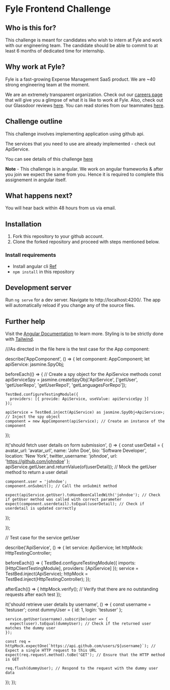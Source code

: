 # Fyle Frontend Challenge

## Who is this for?

This challenge is meant for candidates who wish to intern at Fyle and work with our engineering team. The candidate should be able to commit to at least 6 months of dedicated time for internship.

## Why work at Fyle?

Fyle is a fast-growing Expense Management SaaS product. We are ~40 strong engineering team at the moment. 

We are an extremely transparent organization. Check out our [careers page](https://careers.fylehq.com) that will give you a glimpse of what it is like to work at Fyle. Also, check out our Glassdoor reviews [here](https://www.glassdoor.co.in/Reviews/Fyle-Reviews-E1723235.htm). You can read stories from our teammates [here](https://stories.fylehq.com).

## Challenge outline

This challenge involves implementing application using github api. 

The services that you need to use are already implemented - check out ApiService.

You can see details of this challenge [here](https://fyleuniverse.notion.site/fyleuniverse/Fyle-Frontend-development-challenge-cb5085e5e0864e769e7b98c694400aaa)

__Note__ - This challenge is in angular. We work on angular frameworks & after you join we expect the same from you. Hence it is required to complete this assignement in angular itself.

## What happens next?

You will hear back within 48 hours from us via email.

## Installation

1. Fork this repository to your github account.
2. Clone the forked repository and proceed with steps mentioned below.

### Install requirements
* Install angular cli [Ref](https://angular.io/cli)
* `npm install` in this repository 

## Development server

Run `ng serve` for a dev server. Navigate to http://localhost:4200/. The app will automatically reload if you change any of the source files.

## Further help

Visit the [Angular Documentation](https://angular.io/guide/styleguide) to learn more.
Styling is to be strictly done with [Tailwind](https://tailwindcss.com/docs/installation).




///As directed in the file here is the test case for the App component:


describe('AppComponent', () => {
  let component: AppComponent;
  let apiService: jasmine.SpyObj<ApiService>;

  beforeEach(() => {
    // Create a spy object for the ApiService methods
    const apiServiceSpy = jasmine.createSpyObj('ApiService', ['getUser', 'getUserRepo', 'getUserRepo1', 'getLanguagesForRepo']);

    TestBed.configureTestingModule({
      providers: [{ provide: ApiService, useValue: apiServiceSpy }]
    });

    apiService = TestBed.inject(ApiService) as jasmine.SpyObj<ApiService>; // Inject the spy object
    component = new AppComponent(apiService); // Create an instance of the component
  });

  it('should fetch user details on form submission', () => {
    const userDetail = { avatar_url: 'avatar_url', name: 'John Doe', bio: 'Software Developer', location: 'New York', twitter_username: 'johndoe', url: 'https://github.com/johndoe' };
    apiService.getUser.and.returnValue(of(userDetail)); // Mock the getUser method to return a user detail

    component.user = 'johndoe';
    component.onSubmit(); // Call the onSubmit method

    expect(apiService.getUser).toHaveBeenCalledWith('johndoe'); // Check if getUser method was called with correct parameter
    expect(component.userdetail).toEqual(userDetail); // Check if userdetail is updated correctly
  });

  
});


// Test case for the service getUser 


describe('ApiService', () => {
  let service: ApiService;
  let httpMock: HttpTestingController;

  beforeEach(() => {
    TestBed.configureTestingModule({
      imports: [HttpClientTestingModule],
      providers: [ApiService]
    });
    service = TestBed.inject(ApiService);
    httpMock = TestBed.inject(HttpTestingController);
  });

  afterEach(() => {
    httpMock.verify(); // Verify that there are no outstanding requests after each test
  });

  it('should retrieve user details by username', () => {
    const username = 'testuser';
    const dummyUser = { id: 1, login: 'testuser' };

    service.getUser(username).subscribe(user => {
      expect(user).toEqual(dummyUser); // Check if the returned user matches the dummy user
    });

    const req = httpMock.expectOne(`https://api.github.com/users/${username}`); // Expect a single HTTP request to this URL
    expect(req.request.method).toBe('GET'); // Ensure that the HTTP method is GET

    req.flush(dummyUser); // Respond to the request with the dummy user data
  });
});
